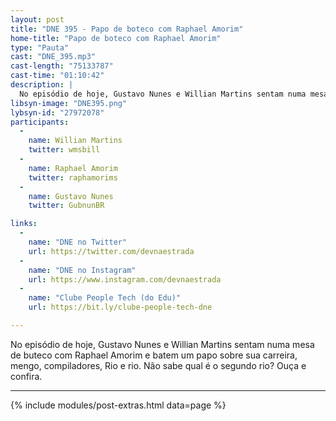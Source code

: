```yaml
---
layout: post
title: "DNE 395 - Papo de boteco com Raphael Amorim"
home-title: "Papo de boteco com Raphael Amorim"
type: "Pauta"
cast: "DNE_395.mp3"
cast-length: "75133787"
cast-time: "01:10:42"
description: |
  No episódio de hoje, Gustavo Nunes e Willian Martins sentam numa mesa de buteco com Raphael Amorim e batem um papo sobre sua carreira, mengo, compiladores, Rio e rio. Não sabe qual é o segundo rio? Ouça e confira.
libsyn-image: "DNE395.png"
lybsyn-id: "27972078"
participants:
  -
    name: Willian Martins
    twitter: wmsbill
  -
    name: Raphael Amorim
    twitter: raphamorims
  -
    name: Gustavo Nunes
    twitter: GubnunBR

links:
  -
    name: "DNE no Twitter"
    url: https://twitter.com/devnaestrada
  -
    name: "DNE no Instagram"
    url: https://www.instagram.com/devnaestrada
  -
    name: "Clube People Tech (do Edu)"
    url: https://bit.ly/clube-people-tech-dne

---
```


No episódio de hoje, Gustavo Nunes e Willian Martins sentam numa mesa de buteco com Raphael Amorim e batem um papo sobre sua carreira, mengo, compiladores, Rio e rio. Não sabe qual é o segundo rio? Ouça e confira.

---

{% include modules/post-extras.html data=page %}
